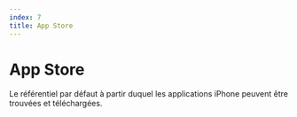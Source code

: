 ```yaml
---
index: 7
title: App Store
---
```

# App Store

Le référentiel par défaut à partir duquel les applications iPhone peuvent être trouvées et téléchargées.
